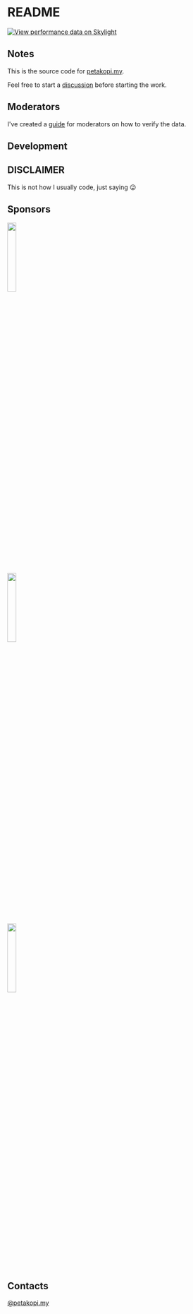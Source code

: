 # README

[![View performance data on Skylight](https://badges.skylight.io/typical/PLhsfZX5VaN3.svg?token=SEtrrK0LQlsgB9CP-lMwKPXY53ZM-CyAOML5DRWRb-g)](https://www.skylight.io/app/applications/PLhsfZX5VaN3)

## Notes

This is the source code for [petakopi.my](https://petakopi.my).

Feel free to start a [discussion](https://github.com/amree/petakopi/discussions)
before starting the work.

## Moderators

I've created a
[guide](https://amree.notion.site/Moderator-Guide-bb65c644fea5489aaaf1347477018ec9)
for moderators on how to verify the data.

## Development

## DISCLAIMER

This is not how I usually code, just saying 😛

## Sponsors

[<img src="https://i.imgur.com/ZISNSTt.png" width="20%" />](https://bugsnag.com)

[<img src="https://i.imgur.com/WYVGZ6Z.png" width="20%" />](https://skylight.io)

[<img src="https://i.imgur.com/3CJ96rE.png" width="20%" />](https://appsignal.com)

## Contacts

[@petakopi.my](https://www.instagram.com/petakopi.my/)
